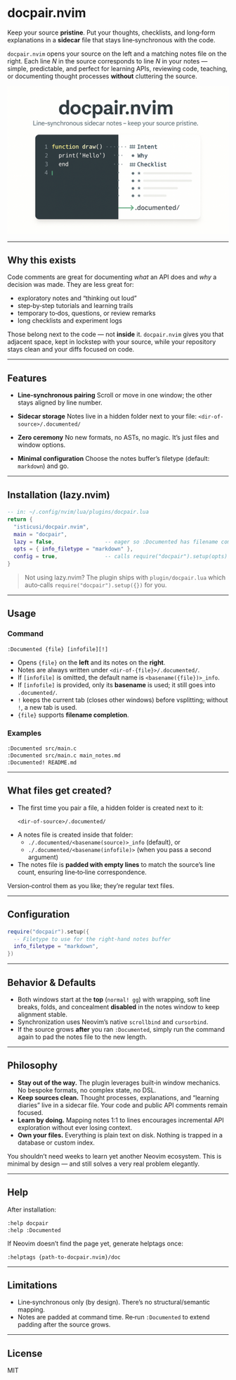 # docpair.nvim

Keep your source **pristine**. Put your thoughts, checklists, and long‑form explanations in a **sidecar** file that stays line‑synchronous with the code.

`docpair.nvim` opens your source on the left and a matching notes file on the right. Each line *N* in the source corresponds to line *N* in your notes — simple, predictable, and perfect for learning APIs, reviewing code, teaching, or documenting thought processes **without** cluttering the source.


![docpair.nvim – line-synchronous sidecar notes](./pic.png)


---

## Why this exists

Code comments are great for documenting *what* an API does and *why* a decision was made. They are less great for:

- exploratory notes and “thinking out loud”
- step‑by‑step tutorials and learning trails
- temporary to‑dos, questions, or review remarks
- long checklists and experiment logs

Those belong next to the code — not **inside** it. `docpair.nvim` gives you that adjacent space, kept in lockstep with your source, while your repository stays clean and your diffs focused on code.

---

## Features

- **Line‑synchronous pairing**
  Scroll or move in one window; the other stays aligned by line number.

- **Sidecar storage**
  Notes live in a hidden folder next to your file:
  `<dir-of-source>/.documented/`

- **Zero ceremony**
  No new formats, no ASTs, no magic. It’s just files and window options.

- **Minimal configuration**
  Choose the notes buffer’s filetype (default: `markdown`) and go.

---

## Installation (lazy.nvim)

```lua
-- in: ~/.config/nvim/lua/plugins/docpair.lua
return {
  "isticusi/docpair.nvim",
  main = "docpair",
  lazy = false,                -- eager so :Documented has filename completion immediately
  opts = { info_filetype = "markdown" },
  config = true,               -- calls require("docpair").setup(opts)
}
```

> Not using lazy.nvim? The plugin ships with `plugin/docpair.lua` which auto‑calls `require("docpair").setup({})` for you.

---

## Usage

### Command

```
:Documented {file} [infofile][!]
```

- Opens `{file}` on the **left** and its notes on the **right**.
- Notes are always written under `<dir-of-{file}>/.documented/`.
- If `[infofile]` is omitted, the default name is `<basename({file})>_info`.
- If `[infofile]` is provided, only its **basename** is used; it still goes into `.documented/`.
- `!` keeps the current tab (closes other windows) before vsplitting; without `!`, a new tab is used.
- `{file}` supports **filename completion**.

### Examples

```vim
:Documented src/main.c
:Documented src/main.c main_notes.md
:Documented! README.md
```

---

## What files get created?

- The first time you pair a file, a hidden folder is created next to it:
  ```
  <dir-of-source>/.documented/
  ```
- A notes file is created inside that folder:
  - `./.documented/<basename(source)>_info` (default), or
  - `./.documented/<basename(infofile)>` (when you pass a second argument)
- The notes file is **padded with empty lines** to match the source’s line count, ensuring line‑to‑line correspondence.

Version‑control them as you like; they’re regular text files.

---

## Configuration

```lua
require("docpair").setup({
  -- Filetype to use for the right‑hand notes buffer
  info_filetype = "markdown",
})
```

---

## Behavior & Defaults

- Both windows start at the **top** (`normal! gg`) with wrapping, soft line breaks, folds, and concealment **disabled** in the notes window to keep alignment stable.
- Synchronization uses Neovim’s native `scrollbind` and `cursorbind`.
- If the source grows **after** you ran `:Documented`, simply run the command again to pad the notes file to the new length.

---

## Philosophy

- **Stay out of the way.** The plugin leverages built‑in window mechanics. No bespoke formats, no complex state, no DSL.
- **Keep sources clean.** Thought processes, explanations, and “learning diaries” live in a sidecar file. Your code and public API comments remain focused.
- **Learn by doing.** Mapping notes 1:1 to lines encourages incremental API exploration without ever losing context.
- **Own your files.** Everything is plain text on disk. Nothing is trapped in a database or custom index.

You shouldn’t need weeks to learn yet another Neovim ecosystem. This is minimal by design — and still solves a very real problem elegantly.

---

## Help

After installation:

```
:help docpair
:help :Documented
```

If Neovim doesn’t find the page yet, generate helptags once:

```
:helptags {path-to-docpair.nvim}/doc
```

---

## Limitations

- Line‑synchronous only (by design). There’s no structural/semantic mapping.
- Notes are padded at command time. Re‑run `:Documented` to extend padding after the source grows.

---

## License

MIT

